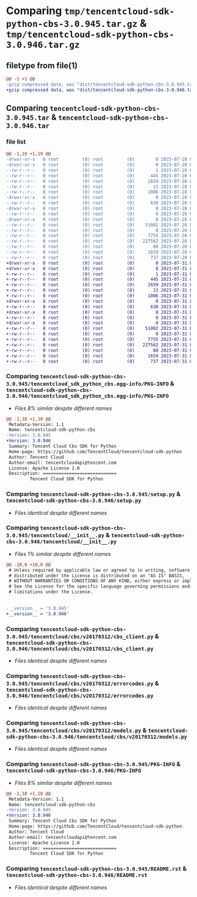 # Comparing `tmp/tencentcloud-sdk-python-cbs-3.0.945.tar.gz` & `tmp/tencentcloud-sdk-python-cbs-3.0.946.tar.gz`

## filetype from file(1)

```diff
@@ -1 +1 @@
-gzip compressed data, was "dist/tencentcloud-sdk-python-cbs-3.0.945.tar", last modified: Fri Jul 28 00:23:09 2023, max compression
+gzip compressed data, was "dist/tencentcloud-sdk-python-cbs-3.0.946.tar", last modified: Mon Jul 31 00:21:08 2023, max compression
```

## Comparing `tencentcloud-sdk-python-cbs-3.0.945.tar` & `tencentcloud-sdk-python-cbs-3.0.946.tar`

### file list

```diff
@@ -1,19 +1,19 @@
-drwxr-xr-x   0 root         (0) root         (0)        0 2023-07-28 00:23:09.000000 tencentcloud-sdk-python-cbs-3.0.945/
-drwxr-xr-x   0 root         (0) root         (0)        0 2023-07-28 00:23:09.000000 tencentcloud-sdk-python-cbs-3.0.945/tencentcloud_sdk_python_cbs.egg-info/
--rw-r--r--   0 root         (0) root         (0)        1 2023-07-28 00:23:09.000000 tencentcloud-sdk-python-cbs-3.0.945/tencentcloud_sdk_python_cbs.egg-info/dependency_links.txt
--rw-r--r--   0 root         (0) root         (0)      445 2023-07-28 00:23:09.000000 tencentcloud-sdk-python-cbs-3.0.945/tencentcloud_sdk_python_cbs.egg-info/SOURCES.txt
--rw-r--r--   0 root         (0) root         (0)     1659 2023-07-28 00:23:09.000000 tencentcloud-sdk-python-cbs-3.0.945/tencentcloud_sdk_python_cbs.egg-info/PKG-INFO
--rw-r--r--   0 root         (0) root         (0)       13 2023-07-28 00:23:09.000000 tencentcloud-sdk-python-cbs-3.0.945/tencentcloud_sdk_python_cbs.egg-info/top_level.txt
--rw-r--r--   0 root         (0) root         (0)     1006 2023-07-28 00:23:09.000000 tencentcloud-sdk-python-cbs-3.0.945/setup.py
-drwxr-xr-x   0 root         (0) root         (0)        0 2023-07-28 00:23:09.000000 tencentcloud-sdk-python-cbs-3.0.945/tencentcloud/
--rw-r--r--   0 root         (0) root         (0)      630 2023-07-28 00:23:09.000000 tencentcloud-sdk-python-cbs-3.0.945/tencentcloud/__init__.py
-drwxr-xr-x   0 root         (0) root         (0)        0 2023-07-28 00:23:09.000000 tencentcloud-sdk-python-cbs-3.0.945/tencentcloud/cbs/
--rw-r--r--   0 root         (0) root         (0)        0 2023-07-28 00:23:09.000000 tencentcloud-sdk-python-cbs-3.0.945/tencentcloud/cbs/__init__.py
-drwxr-xr-x   0 root         (0) root         (0)        0 2023-07-28 00:23:09.000000 tencentcloud-sdk-python-cbs-3.0.945/tencentcloud/cbs/v20170312/
--rw-r--r--   0 root         (0) root         (0)    51002 2023-07-28 00:23:09.000000 tencentcloud-sdk-python-cbs-3.0.945/tencentcloud/cbs/v20170312/cbs_client.py
--rw-r--r--   0 root         (0) root         (0)        0 2023-07-28 00:23:09.000000 tencentcloud-sdk-python-cbs-3.0.945/tencentcloud/cbs/v20170312/__init__.py
--rw-r--r--   0 root         (0) root         (0)     7755 2023-07-28 00:23:09.000000 tencentcloud-sdk-python-cbs-3.0.945/tencentcloud/cbs/v20170312/errorcodes.py
--rw-r--r--   0 root         (0) root         (0)   227562 2023-07-28 00:23:09.000000 tencentcloud-sdk-python-cbs-3.0.945/tencentcloud/cbs/v20170312/models.py
--rw-r--r--   0 root         (0) root         (0)       88 2023-07-28 00:23:09.000000 tencentcloud-sdk-python-cbs-3.0.945/setup.cfg
--rw-r--r--   0 root         (0) root         (0)     1659 2023-07-28 00:23:09.000000 tencentcloud-sdk-python-cbs-3.0.945/PKG-INFO
--rw-r--r--   0 root         (0) root         (0)      737 2023-07-28 00:23:09.000000 tencentcloud-sdk-python-cbs-3.0.945/README.rst
+drwxr-xr-x   0 root         (0) root         (0)        0 2023-07-31 00:21:08.000000 tencentcloud-sdk-python-cbs-3.0.946/
+drwxr-xr-x   0 root         (0) root         (0)        0 2023-07-31 00:21:08.000000 tencentcloud-sdk-python-cbs-3.0.946/tencentcloud_sdk_python_cbs.egg-info/
+-rw-r--r--   0 root         (0) root         (0)        1 2023-07-31 00:21:08.000000 tencentcloud-sdk-python-cbs-3.0.946/tencentcloud_sdk_python_cbs.egg-info/dependency_links.txt
+-rw-r--r--   0 root         (0) root         (0)      445 2023-07-31 00:21:08.000000 tencentcloud-sdk-python-cbs-3.0.946/tencentcloud_sdk_python_cbs.egg-info/SOURCES.txt
+-rw-r--r--   0 root         (0) root         (0)     1659 2023-07-31 00:21:08.000000 tencentcloud-sdk-python-cbs-3.0.946/tencentcloud_sdk_python_cbs.egg-info/PKG-INFO
+-rw-r--r--   0 root         (0) root         (0)       13 2023-07-31 00:21:08.000000 tencentcloud-sdk-python-cbs-3.0.946/tencentcloud_sdk_python_cbs.egg-info/top_level.txt
+-rw-r--r--   0 root         (0) root         (0)     1006 2023-07-31 00:21:08.000000 tencentcloud-sdk-python-cbs-3.0.946/setup.py
+drwxr-xr-x   0 root         (0) root         (0)        0 2023-07-31 00:21:08.000000 tencentcloud-sdk-python-cbs-3.0.946/tencentcloud/
+-rw-r--r--   0 root         (0) root         (0)      630 2023-07-31 00:21:08.000000 tencentcloud-sdk-python-cbs-3.0.946/tencentcloud/__init__.py
+drwxr-xr-x   0 root         (0) root         (0)        0 2023-07-31 00:21:08.000000 tencentcloud-sdk-python-cbs-3.0.946/tencentcloud/cbs/
+-rw-r--r--   0 root         (0) root         (0)        0 2023-07-31 00:21:08.000000 tencentcloud-sdk-python-cbs-3.0.946/tencentcloud/cbs/__init__.py
+drwxr-xr-x   0 root         (0) root         (0)        0 2023-07-31 00:21:08.000000 tencentcloud-sdk-python-cbs-3.0.946/tencentcloud/cbs/v20170312/
+-rw-r--r--   0 root         (0) root         (0)    51002 2023-07-31 00:21:08.000000 tencentcloud-sdk-python-cbs-3.0.946/tencentcloud/cbs/v20170312/cbs_client.py
+-rw-r--r--   0 root         (0) root         (0)        0 2023-07-31 00:21:08.000000 tencentcloud-sdk-python-cbs-3.0.946/tencentcloud/cbs/v20170312/__init__.py
+-rw-r--r--   0 root         (0) root         (0)     7755 2023-07-31 00:21:08.000000 tencentcloud-sdk-python-cbs-3.0.946/tencentcloud/cbs/v20170312/errorcodes.py
+-rw-r--r--   0 root         (0) root         (0)   227562 2023-07-31 00:21:08.000000 tencentcloud-sdk-python-cbs-3.0.946/tencentcloud/cbs/v20170312/models.py
+-rw-r--r--   0 root         (0) root         (0)       88 2023-07-31 00:21:08.000000 tencentcloud-sdk-python-cbs-3.0.946/setup.cfg
+-rw-r--r--   0 root         (0) root         (0)     1659 2023-07-31 00:21:08.000000 tencentcloud-sdk-python-cbs-3.0.946/PKG-INFO
+-rw-r--r--   0 root         (0) root         (0)      737 2023-07-31 00:21:08.000000 tencentcloud-sdk-python-cbs-3.0.946/README.rst
```

### Comparing `tencentcloud-sdk-python-cbs-3.0.945/tencentcloud_sdk_python_cbs.egg-info/PKG-INFO` & `tencentcloud-sdk-python-cbs-3.0.946/tencentcloud_sdk_python_cbs.egg-info/PKG-INFO`

 * *Files 8% similar despite different names*

```diff
@@ -1,10 +1,10 @@
 Metadata-Version: 1.1
 Name: tencentcloud-sdk-python-cbs
-Version: 3.0.945
+Version: 3.0.946
 Summary: Tencent Cloud Cbs SDK for Python
 Home-page: https://github.com/TencentCloud/tencentcloud-sdk-python
 Author: Tencent Cloud
 Author-email: tencentcloudapi@tencent.com
 License: Apache License 2.0
 Description: ============================
         Tencent Cloud SDK for Python
```

### Comparing `tencentcloud-sdk-python-cbs-3.0.945/setup.py` & `tencentcloud-sdk-python-cbs-3.0.946/setup.py`

 * *Files identical despite different names*

### Comparing `tencentcloud-sdk-python-cbs-3.0.945/tencentcloud/__init__.py` & `tencentcloud-sdk-python-cbs-3.0.946/tencentcloud/__init__.py`

 * *Files 1% similar despite different names*

```diff
@@ -10,8 +10,8 @@
 # Unless required by applicable law or agreed to in writing, software
 # distributed under the License is distributed on an "AS IS" BASIS,
 # WITHOUT WARRANTIES OR CONDITIONS OF ANY KIND, either express or implied.
 # See the License for the specific language governing permissions and
 # limitations under the License.
 
 
-__version__ = '3.0.945'
+__version__ = '3.0.946'
```

### Comparing `tencentcloud-sdk-python-cbs-3.0.945/tencentcloud/cbs/v20170312/cbs_client.py` & `tencentcloud-sdk-python-cbs-3.0.946/tencentcloud/cbs/v20170312/cbs_client.py`

 * *Files identical despite different names*

### Comparing `tencentcloud-sdk-python-cbs-3.0.945/tencentcloud/cbs/v20170312/errorcodes.py` & `tencentcloud-sdk-python-cbs-3.0.946/tencentcloud/cbs/v20170312/errorcodes.py`

 * *Files identical despite different names*

### Comparing `tencentcloud-sdk-python-cbs-3.0.945/tencentcloud/cbs/v20170312/models.py` & `tencentcloud-sdk-python-cbs-3.0.946/tencentcloud/cbs/v20170312/models.py`

 * *Files identical despite different names*

### Comparing `tencentcloud-sdk-python-cbs-3.0.945/PKG-INFO` & `tencentcloud-sdk-python-cbs-3.0.946/PKG-INFO`

 * *Files 8% similar despite different names*

```diff
@@ -1,10 +1,10 @@
 Metadata-Version: 1.1
 Name: tencentcloud-sdk-python-cbs
-Version: 3.0.945
+Version: 3.0.946
 Summary: Tencent Cloud Cbs SDK for Python
 Home-page: https://github.com/TencentCloud/tencentcloud-sdk-python
 Author: Tencent Cloud
 Author-email: tencentcloudapi@tencent.com
 License: Apache License 2.0
 Description: ============================
         Tencent Cloud SDK for Python
```

### Comparing `tencentcloud-sdk-python-cbs-3.0.945/README.rst` & `tencentcloud-sdk-python-cbs-3.0.946/README.rst`

 * *Files identical despite different names*

